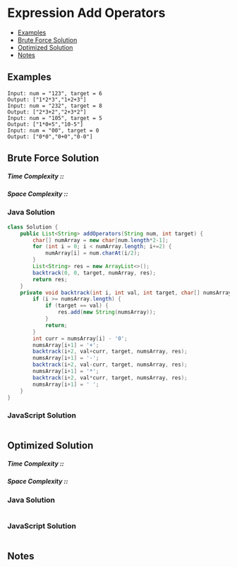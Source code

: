 # Expression Add Operators
* [Examples](#example)
* [Brute Force Solution](#bruteforce)
* [Optimized Solution](#optimized)
* [Notes](#notes)

<a id="example"></a>
## Examples
```
Input: num = "123", target = 6
Output: ["1*2*3","1+2+3"]
Input: num = "232", target = 8
Output: ["2*3+2","2+3*2"]
Input: num = "105", target = 5
Output: ["1*0+5","10-5"]
Input: num = "00", target = 0
Output: ["0*0","0+0","0-0"]
```
<a id="bruteforce"></a>
## Brute Force Solution
##### Time Complexity :: 
##### Space Complexity :: 
### Java Solution
```java
class Solution {
    public List<String> addOperators(String num, int target) {
        char[] numArray = new char[num.length*2-1];
        for (int i = 0; i < numArray.length; i+=2) {
            numArray[i] = num.charAt(i/2);
        }
        List<String> res = new ArrayList<>();
        backtrack(0, 0, target, numArray, res);
        return res;
    }
    private void backtrack(int i, int val, int target, char[] numsArray, List<String> res) {
        if (i >= numsArray.length) {
            if (target == val) {
                res.add(new String(numsArray));
            }
            return;
        }
        int curr = numsArray[i] - '0';
        numsArray[i+1] = '+';
        backtrack(i+2, val+curr, target, numsArray, res);
        numsArray[i+1] = '-';
        backtrack(i+2, val-curr, target, numsArray, res);
        numsArray[i+1] = '*';
        backtrack(i+2, val*curr, target, numsArray, res);
        numsArray[i+1] = ' ';
    }
}

```
### JavaScript Solution
```javascript

```
<a id="optimized"></a>
## Optimized Solution
##### Time Complexity :: 
##### Space Complexity :: 
### Java Solution
```java

```
### JavaScript Solution
```javascript

```
<a id="notes"></a>
## Notes
